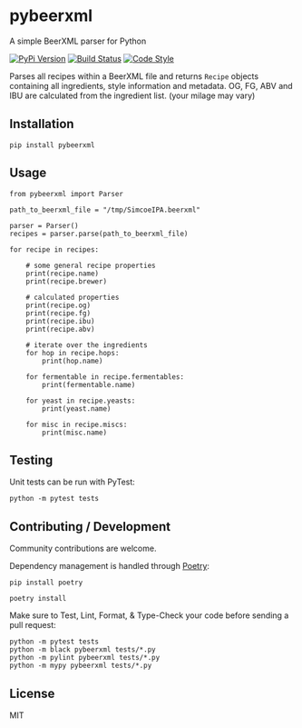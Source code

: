 # pybeerxml

A simple BeerXML parser for Python

[![PyPi Version](https://img.shields.io/pypi/v/pybeerxml.svg?style=flat-square)](https://pypi.python.org/pypi?:action=display&name=pybeerxml)
[![Build Status](https://img.shields.io/github/workflow/status/hotzenklotz/pybeerxml/Test%20and%20Lint/master)](https://github.com/hotzenklotz/pybeerxml/actions?query=branch%3Amaster+workflow%3A%22Test+and+Lint%22)
[![Code Style](https://img.shields.io/badge/code%20style-black-000000.svg)](https://github.com/psf/black)


Parses all recipes within a BeerXML file and returns `Recipe` objects containing all ingredients,
style information and metadata. OG, FG, ABV and IBU are calculated from the ingredient list. (your
milage may vary)

## Installation

```
pip install pybeerxml
```

## Usage

```
from pybeerxml import Parser

path_to_beerxml_file = "/tmp/SimcoeIPA.beerxml"

parser = Parser()
recipes = parser.parse(path_to_beerxml_file)

for recipe in recipes:

    # some general recipe properties
    print(recipe.name)
    print(recipe.brewer)

    # calculated properties
    print(recipe.og)
    print(recipe.fg)
    print(recipe.ibu)
    print(recipe.abv)

    # iterate over the ingredients
    for hop in recipe.hops:
        print(hop.name)

    for fermentable in recipe.fermentables:
        print(fermentable.name)

    for yeast in recipe.yeasts:
        print(yeast.name)
        
    for misc in recipe.miscs:
        print(misc.name)
```

## Testing

Unit tests can be run with PyTest:

```
python -m pytest tests
```

## Contributing / Development
Community contributions are welcome.

Dependency management is handled through [Poetry](https://python-poetry.org/):

```
pip install poetry

poetry install
```

Make sure to Test, Lint, Format, & Type-Check your code before sending a pull request:
```
python -m pytest tests
python -m black pybeerxml tests/*.py
python -m pylint pybeerxml tests/*.py
python -m mypy pybeerxml tests/*.py
```

## License

MIT
